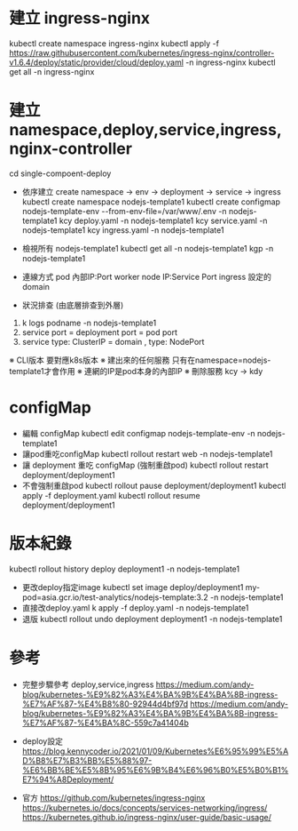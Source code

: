 # 建立 ingress-nginx
kubectl create namespace ingress-nginx
kubectl apply -f https://raw.githubusercontent.com/kubernetes/ingress-nginx/controller-v1.6.4/deploy/static/provider/cloud/deploy.yaml -n ingress-nginx
kubectl get all -n ingress-nginx

# 建立 namespace,deploy,service,ingress,nginx-controller
cd single-compoent-deploy

* 依序建立 create namespace -> env -> deployment -> service -> ingress
kubectl create namespace nodejs-template1
kubectl create configmap nodejs-template-env --from-env-file=/var/www/.env -n nodejs-template1
kcy deploy.yaml -n nodejs-template1
kcy service.yaml -n nodejs-template1
kcy ingress.yaml -n nodejs-template1

* 檢視所有 nodejs-template1
kubectl get all -n nodejs-template1
kgp -n nodejs-template1

* 連線方式
pod 內部IP:Port
worker node IP:Service Port
ingress 設定的 domain 

* 狀況排查 (由底層排查到外層)
1. k logs podname -n nodejs-template1
2. service port = deployment port = pod port
3. service type: ClusterIP = domain , type: NodePort


※ CLI版本 要對應k8s版本 
※ 建出來的任何服務 只有在namespace=nodejs-template1才會作用
※ 連網的IP是pod本身的內部IP
※ 刪除服務 kcy -> kdy

# configMap
* 編輯 configMap
kubectl edit configmap nodejs-template-env -n nodejs-template1
* 讓pod重吃configMap
kubectl rollout restart web -n nodejs-template1
* 讓 deployment 重吃 configMap (強制重啟pod)
kubectl rollout restart deployment/deployment1
* 不會強制重啟pod
kubectl rollout pause deployment/deployment1
kubectl apply -f deployment.yaml
kubectl rollout resume deployment/deployment1

# 版本紀錄
kubectl rollout history deploy deployment1 -n nodejs-template1
* 更改deploy指定image
kubectl set image deploy/deployment1 my-pod=asia.gcr.io/test-analytics/nodejs-template:3.2 -n nodejs-template1
* 直接改deploy.yaml
k apply -f deploy.yaml -n nodejs-template1
* 退版
kubectl rollout undo deployment deployment1 -n nodejs-template1

# 參考
* 完整步驟參考 deploy,service,ingress
https://medium.com/andy-blog/kubernetes-%E9%82%A3%E4%BA%9B%E4%BA%8B-ingress-%E7%AF%87-%E4%B8%80-92944d4bf97d
https://medium.com/andy-blog/kubernetes-%E9%82%A3%E4%BA%9B%E4%BA%8B-ingress-%E7%AF%87-%E4%BA%8C-559c7a41404b

* deploy設定
https://blog.kennycoder.io/2021/01/09/Kubernetes%E6%95%99%E5%AD%B8%E7%B3%BB%E5%88%97-%E6%BB%BE%E5%8B%95%E6%9B%B4%E6%96%B0%E5%B0%B1%E7%94%A8Deployment/

* 官方
https://github.com/kubernetes/ingress-nginx
https://kubernetes.io/docs/concepts/services-networking/ingress/
https://kubernetes.github.io/ingress-nginx/user-guide/basic-usage/
